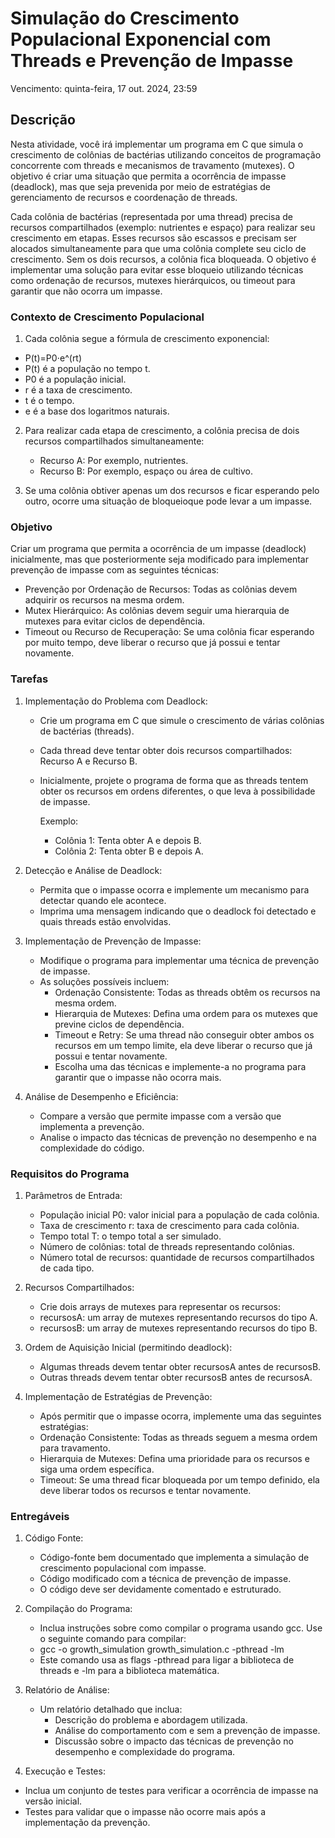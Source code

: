 # Simulação do Crescimento Populacional Exponencial com Threads e Prevenção de Impasse

Vencimento: quinta-feira, 17 out. 2024, 23:59

## Descrição

Nesta atividade, você irá implementar um programa em C que simula o crescimento de colônias de bactérias utilizando conceitos de programação concorrente com threads e mecanismos de travamento (mutexes). O objetivo é criar uma situação que permita a ocorrência de impasse (deadlock), mas que seja prevenida por meio de estratégias de gerenciamento de recursos e coordenação de threads.

Cada colônia de bactérias (representada por uma thread) precisa de recursos compartilhados (exemplo: nutrientes e espaço) para realizar seu crescimento em etapas. Esses recursos são escassos e precisam ser alocados simultaneamente para que uma colônia complete seu ciclo de crescimento. Sem os dois recursos, a colônia fica bloqueada. O objetivo é implementar uma solução para evitar esse bloqueio utilizando técnicas como ordenação de recursos, mutexes hierárquicos, ou timeout para garantir que não ocorra um impasse.

### Contexto de Crescimento Populacional

1. Cada colônia segue a fórmula de crescimento exponencial:

- P(t)=P0​⋅e^(rt)
- P(t) é a população no tempo t.
- P0​ é a população inicial.
- r é a taxa de crescimento.
- t é o tempo.
- e é a base dos logaritmos naturais.

2. Para realizar cada etapa de crescimento, a colônia precisa de dois recursos compartilhados simultaneamente:
    - Recurso A: Por exemplo, nutrientes.
    - Recurso B: Por exemplo, espaço ou área de cultivo.

3. Se uma colônia obtiver apenas um dos recursos e ficar esperando pelo outro, ocorre uma situação de bloqueioque pode levar a um impasse.

### Objetivo

Criar um programa que permita a ocorrência de um impasse (deadlock) inicialmente, mas que posteriormente seja modificado para implementar prevenção de impasse com as seguintes técnicas:

- Prevenção por Ordenação de Recursos: Todas as colônias devem adquirir os recursos na mesma ordem.
- Mutex Hierárquico: As colônias devem seguir uma hierarquia de mutexes para evitar ciclos de dependência.
- Timeout ou Recurso de Recuperação: Se uma colônia ficar esperando por muito tempo, deve liberar o recurso que já possui e tentar novamente.

### Tarefas

1. Implementação do Problema com Deadlock:

    - Crie um programa em C que simule o crescimento de várias colônias de bactérias (threads).
    - Cada thread deve tentar obter dois recursos compartilhados: Recurso A e Recurso B.
    - Inicialmente, projete o programa de forma que as threads tentem obter os recursos em ordens diferentes, o que leva à possibilidade de impasse.

        Exemplo:
        - Colônia 1: Tenta obter A e depois B.
        - Colônia 2: Tenta obter B e depois A.

2. Detecção e Análise de Deadlock:
    - Permita que o impasse ocorra e implemente um mecanismo para detectar quando ele acontece.
    - Imprima uma mensagem indicando que o deadlock foi detectado e quais threads estão envolvidas.

3. Implementação de Prevenção de Impasse:
    - Modifique o programa para implementar uma técnica de prevenção de impasse.
    - As soluções possíveis incluem:
        - Ordenação Consistente: Todas as threads obtêm os recursos na mesma ordem.
        - Hierarquia de Mutexes: Defina uma ordem para os mutexes que previne ciclos de dependência.
        - Timeout e Retry: Se uma thread não conseguir obter ambos os recursos em um tempo limite, ela deve liberar o recurso que já possui e tentar novamente.
        - Escolha uma das técnicas e implemente-a no programa para garantir que o impasse não ocorra mais.

4. Análise de Desempenho e Eficiência:
    - Compare a versão que permite impasse com a versão que implementa a prevenção.
    - Analise o impacto das técnicas de prevenção no desempenho e na complexidade do código.

### Requisitos do Programa

1. Parâmetros de Entrada:
    - População inicial P0: valor inicial para a população de cada colônia.
    - Taxa de crescimento r: taxa de crescimento para cada colônia.
    - Tempo total T: o tempo total a ser simulado.
    - Número de colônias: total de threads representando colônias.
    - Número total de recursos: quantidade de recursos compartilhados de cada tipo.

2. Recursos Compartilhados:
    - Crie dois arrays de mutexes para representar os recursos:
    - recursosA: um array de mutexes representando recursos do tipo A.
    - recursosB: um array de mutexes representando recursos do tipo B.

3. Ordem de Aquisição Inicial (permitindo deadlock):
    - Algumas threads devem tentar obter recursosA antes de recursosB.
    - Outras threads devem tentar obter recursosB antes de recursosA.

4. Implementação de Estratégias de Prevenção:
    - Após permitir que o impasse ocorra, implemente uma das seguintes estratégias:
    - Ordenação Consistente: Todas as threads seguem a mesma ordem para travamento.
    - Hierarquia de Mutexes: Defina uma prioridade para os recursos e siga uma ordem específica.
    - Timeout: Se uma thread ficar bloqueada por um tempo definido, ela deve liberar todos os recursos e tentar novamente.


### Entregáveis

1. Código Fonte:
    - Código-fonte bem documentado que implementa a simulação de crescimento populacional com impasse.
    - Código modificado com a técnica de prevenção de impasse.
    - O código deve ser devidamente comentado e estruturado.

2. Compilação do Programa:
    - Inclua instruções sobre como compilar o programa usando gcc. Use o seguinte comando para compilar:
    - gcc -o growth_simulation growth_simulation.c -pthread -lm
    - Este comando usa as flags -pthread para ligar a biblioteca de threads e -lm para a biblioteca matemática.
3. Relatório de Análise:
    - Um relatório detalhado que inclua:
        - Descrição do problema e abordagem utilizada.
        - Análise do comportamento com e sem a prevenção de impasse.
        - Discussão sobre o impacto das técnicas de prevenção no desempenho e complexidade do programa.

4. Execução e Testes:
- Inclua um conjunto de testes para verificar a ocorrência de impasse na versão inicial.
- Testes para validar que o impasse não ocorre mais após a implementação da prevenção.